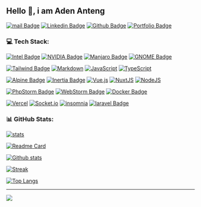<!---
adenanteng/adenanteng is a ✨ special ✨ repository because its `README.md` (this file) appears on your GitHub profile.
You can click the Preview link to take a look at your changes.
--->

## Hello 👋, i am Aden Anteng

[![mail Badge](https://img.shields.io/badge/-anteng@enola.id-c14438?style=for-the-badge&logo=Gmail&logoColor=white&link=mailto:anteng@enola.id)](mailto:anteng@enola.id) 
[![Linkedin Badge](https://img.shields.io/badge/-adenanteng-0072b1?style=for-the-badge&logo=Linkedin&logoColor=white&link=https://www.linkedin.com/in/adenanteng/)](https://linkedin.com/in/adenanteng/) 
[![Github Badge](https://img.shields.io/badge/-adenanteng-grey?style=for-the-badge&logo=github&logoColor=white&link=https://github.com/adenanteng/)](https://github.com/adenanteng/) 
[![Portfolio Badge](https://img.shields.io/badge/portfolio-web-blue?style=for-the-badge&link=https://anteng.vercel.app/)](https://anteng.vercel.app/) 

### 💻 Tech Stack:
[![Intel Badge](https://img.shields.io/badge/-Intel-0071C5?style=for-the-badge&logo=Intel&logoColor=white)](#) 
[![NVIDIA Badge](https://img.shields.io/badge/-NVIDIA-76B900?style=for-the-badge&logo=NVIDIA&logoColor=white)](#)
[![Manjaro Badge](https://img.shields.io/badge/-Manjaro-35BF5C?style=for-the-badge&logo=Manjaro&logoColor=white)](#) 
[![GNOME Badge](https://img.shields.io/badge/-Gnome-4A86CF?style=for-the-badge&logo=GNOME&logoColor=white)](#)

[![Tailwind Badge](https://img.shields.io/badge/-Tailwind%20CSS-38B2AC?style=for-the-badge&logo=Tailwind%20CSS&logoColor=white)](#)
[![Markdown](https://img.shields.io/badge/markdown-%23000000.svg?style=for-the-badge&logo=markdown&logoColor=white)](#)
[![JavaScript](https://img.shields.io/badge/javascript-F7DF1E?style=for-the-badge&logo=javascript&logoColor=white)](#)
[![TypeScript](https://img.shields.io/badge/typescript-3178C6?style=for-the-badge&logo=typescript&logoColor=white)](#)

[![Alpine Badge](https://img.shields.io/badge/-AlpineJs-8BC0D0?style=for-the-badge&logo=alpinedotjs&logoColor=white)](#)
[![Inertia Badge](https://img.shields.io/badge/-InertiaJs-9553E9?style=for-the-badge&logo=inertia&logoColor=white)](#)
[![Vue.js](https://img.shields.io/badge/vueJs-4FC08D?style=for-the-badge&logo=vuedotjs&logoColor=white)](#)
[![NuxtJS](https://img.shields.io/badge/NuxtJs-00DC82?style=for-the-badge&logo=nuxt.js&logoColor=white)](#)
[![NodeJS](https://img.shields.io/badge/nodeJs-6DA55F?style=for-the-badge&logo=node.js&logoColor=white)](#)

[![PhpStorm Badge](https://img.shields.io/badge/-PhpStorm-000000?style=for-the-badge&logo=PhpStorm&logoColor=white)](#) 
[![WebStorm Badge](https://img.shields.io/badge/-WebStorm-000000?style=for-the-badge&logo=WebStorm&logoColor=white)](#)
[![Docker Badge](https://img.shields.io/badge/-Docker-2496ED?style=for-the-badge&logo=Docker&logoColor=white)](#)

[![Vercel](https://img.shields.io/badge/Vercel-black?style=for-the-badge&logo=vercel&badgeColor=white)](#)
[![Socket.io](https://img.shields.io/badge/Socket.io-black?style=for-the-badge&logo=socket.io&badgeColor=white)](#)
[![insomnia](https://img.shields.io/badge/Insomnia-4000BF?style=for-the-badge&logo=insomnia&badgeColor=white)](#)
[![laravel Badge](https://img.shields.io/badge/-Laravel-FF2D20?style=for-the-badge&logo=laravel&logoColor=white)](#)

### 📊 GitHub Stats:
[![stats](https://komarev.com/ghpvc/?username=adenanteng&style=for-the-badge)](#)

[![Readme Card](https://github-readme-stats.vercel.app/api/pin/?username=adenanteng&repo=anteng&theme=dark&hide_border=false&show_owner=true)](https://github.com/adenanteng/waykapay)

[![Github stats](https://github-readme-stats.vercel.app/api?username=adenanteng&theme=dark&hide_border=false&include_all_commits=false&count_private=false&rank_icon=github)](#)

[![Streak](https://github-readme-streak-stats.herokuapp.com/?user=adenanteng&theme=dark&hide_border=false)](#)

[![Top Langs](https://github-readme-stats.vercel.app/api/top-langs/?username=adenanteng&theme=dark&hide_border=false&include_all_commits=false&count_private=false&layout=compact)](#)

---
[![](https://visitcount.itsvg.in/api?id=adenanteng&icon=0&color=12)](https://visitcount.itsvg.in)
